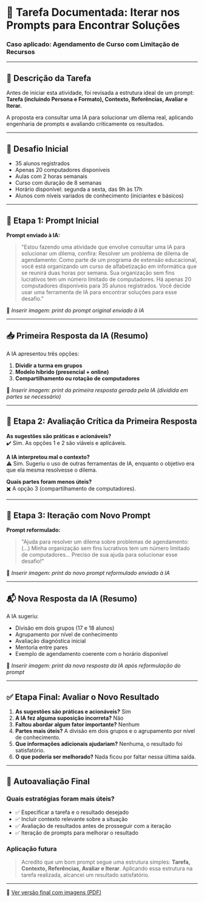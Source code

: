 
# 📘 Tarefa Documentada: Iterar nos Prompts para Encontrar Soluções  
### Caso aplicado: Agendamento de Curso com Limitação de Recursos

---

## 🎯 Descrição da Tarefa

Antes de iniciar esta atividade, foi revisada a estrutura ideal de um prompt:  
**Tarefa (incluindo Persona e Formato), Contexto, Referências, Avaliar e Iterar.**

A proposta era consultar uma IA para solucionar um dilema real, aplicando engenharia de prompts e avaliando criticamente os resultados.

---

## 🧩 Desafio Inicial

- 35 alunos registrados  
- Apenas 20 computadores disponíveis  
- Aulas com 2 horas semanais  
- Curso com duração de 8 semanas  
- Horário disponível: segunda a sexta, das 9h às 17h  
- Alunos com níveis variados de conhecimento (iniciantes e básicos)

---

## 🧠 Etapa 1: Prompt Inicial

**Prompt enviado à IA:**  
> "Estou fazendo uma atividade que envolve consultar uma IA para solucionar um dilema, confira:
Resolver um problema de dilema de agendamento:
Como parte de um programa de extensão educacional, você está organizando um curso de alfabetização em informática que se reunirá duas horas por semana. Sua organização sem fins lucrativos tem um número limitado de computadores. Há apenas 20 computadores disponíveis para 35 alunos registrados. Você decide usar uma ferramenta de IA para encontrar soluções para esse desafio."

📸 *Inserir imagem: print do prompt original enviado à IA*

---

## 📥 Primeira Resposta da IA (Resumo)

A IA apresentou três opções:

1. **Dividir a turma em grupos**  
2. **Modelo híbrido (presencial + online)**  
3. **Compartilhamento ou rotação de computadores**

📸 *Inserir imagem: print da primeira resposta gerada pela IA (dividida em partes se necessário)*

---

## 🧐 Etapa 2: Avaliação Crítica da Primeira Resposta

**As sugestões são práticas e acionáveis?**  
✔️ Sim. As opções 1 e 2 são viáveis e aplicáveis.

**A IA interpretou mal o contexto?**  
⚠️ Sim. Sugeriu o uso de outras ferramentas de IA, enquanto o objetivo era que ela mesma resolvesse o dilema.

**Quais partes foram menos úteis?**  
✖️ A opção 3 (compartilhamento de computadores).

---

## 🔁 Etapa 3: Iteração com Novo Prompt

**Prompt reformulado:**  
> "Ajuda para resolver um dilema sobre problemas de agendamento: (...) Minha organização sem fins lucrativos tem um número limitado de computadores... Preciso de sua ajuda para solucionar esse desafio!"

📸 *Inserir imagem: print do novo prompt reformulado enviado à IA*

---

## 📬 Nova Resposta da IA (Resumo)

A IA sugeriu:

- Divisão em dois grupos (17 e 18 alunos)  
- Agrupamento por nível de conhecimento  
- Avaliação diagnóstica inicial  
- Mentoria entre pares  
- Exemplo de agendamento coerente com o horário disponível

📸 *Inserir imagem: print da nova resposta da IA após reformulação do prompt*

---

## ✅ Etapa Final: Avaliar o Novo Resultado

1. **As sugestões são práticas e acionáveis?** Sim  
2. **A IA fez alguma suposição incorreta?** Não  
3. **Faltou abordar algum fator importante?** Nenhum  
4. **Partes mais úteis?** A divisão em dois grupos e o agrupamento por nível de conhecimento.  
5. **Que informações adicionais ajudariam?** Nenhuma, o resultado foi satisfatório.  
6. **O que poderia ser melhorado?** Nada ficou por faltar nessa última saída.

---

## 🧠 Autoavaliação Final

### Quais estratégias foram mais úteis?
- ✅ Especificar a tarefa e o resultado desejado  
- ✅ Incluir contexto relevante sobre a situação  
- ✅ Avaliação de resultados antes de prosseguir com a iteração  
- ✅ Iteração de prompts para melhorar o resultado  

### Aplicação futura
> Acredito que um bom prompt segue uma estrutura simples: **Tarefa, Contexto, Referências, Avaliar e Iterar**. Aplicando essa estrutura na tarefa realizada, alcancei um resultado satisfatório.

---

📎 [Ver versão final com imagens (PDF)](https://github.com/JoshuaPortfolioXL/Projetos-e-Atividades-Realizadas/blob/main/agendamento-curso-ia/Iterar%20nos%20Prompts%20para%20Encontrar%20Solu%C3%A7%C3%B5es%20(1).pdf)
